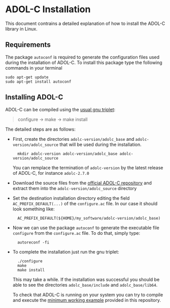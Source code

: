 # ADOL-C Installation

This document contrains a detailed explanation of how to install the ADOL-C library in Linux.

## Requirements

The package `autoconf` is required to generate the configuration files used during the installation of ADOL-C.
To install this package type the following commands in your terminal

	sudo apt-get update
	sudo apt-get install autoconf


## Installing ADOL-C

ADOL-C can be compiled using the [usual gnu triplet](https://www.howtogeek.com/105413/how-to-compile-and-install-from-source-on-ubuntu/):

> configure -> make -> make install

The detailed steps are as follows:

- First, create the directories `adolc-version/adolc_base` and `adolc-version/adolc_source` that will be used during the installation.

		mkdir adolc-version adolc-version/adolc_base adolc-version/adolc_source
	
	You can remplace the termination of `adolc-version` by the latest release of ADOL-C, for instance `adolc-2.7.0`


- Download the source files from the [official ADOL-C repository](https://gitlab.com/adol-c/adol-c) and extract them into the `adolc-version/adolc_source` directory

- Set the destination installation directory editing the field `AC_PREFIX_DEFAULT(...)` of the `configure.ac` file. In our case it should look something like:
	
		AC_PREFIX_DEFAULT(${HOME}/my_software/adolc-version/adolc_base)

- Now we can use the package `autoconf` to generate the executable file `configure` from the `configure.ac` file. To do that, simply type:

		autoreconf -fi
	

- To complete the installation just run the gnu triplet:

		./configure
		make
		make install
		
	This may take a while. If the installation was successful you should be able to see the directories `adolc_base/include` and `adolc_base/lib64`. 
	
	To check  that ADOL-C is running on your system you can try to compile and execute the [minimum working example](./adolc_minimum_working_example.md) provided in this repository.


